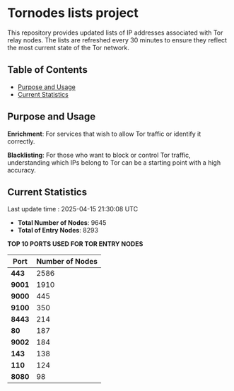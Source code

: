 # Tornodes lists project

This repository provides updated lists of IP addresses associated with Tor relay nodes. The lists are refreshed every 30 minutes to ensure they reflect the most current state of the Tor network.

## Table of Contents

- [Purpose and Usage](#purpose-and-usage)
- [Current Statistics](#current-statistics)


## Purpose and Usage

**Enrichment**: For services that wish to allow Tor traffic or identify it correctly.

**Blacklisting**: For those who want to block or control Tor traffic, understanding which IPs belong to Tor can be a starting point with a high accuracy.

## Current Statistics

Last update time : 2025-04-15 21:30:08 UTC

- **Total Number of Nodes**: 9645
- **Total of Entry Nodes**: 8293

**TOP 10 PORTS USED FOR TOR ENTRY NODES**

| **Port** | **Number of Nodes** |
|------|-----------------|
| **443**   | 2586  |
| **9001**   | 1910  |
| **9000**   | 445  |
| **9100**   | 350  |
| **8443**   | 214  |
| **80**   | 187  |
| **9002**   | 184  |
| **143**   | 138  |
| **110**   | 124  |
| **8080**   | 98  |

